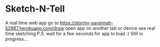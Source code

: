 # Sketch-N-Tell
A real time web app
go to https://stormy-savannah-52987.herokuapp.com/draw
open app on another tab or device
see real time sketching
P.S. wait for a few seconds for app to load :)
Still in progress...
